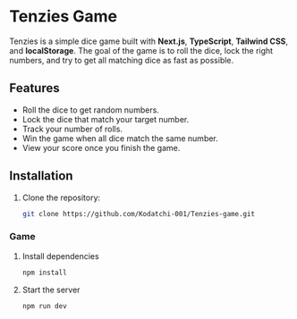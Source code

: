 # Tenzies Game

Tenzies is a simple dice game built with **Next.js**, **TypeScript**, **Tailwind CSS**, and **localStorage**. The goal of the game is to roll the dice, lock the right numbers, and try to get all matching dice as fast as possible.

## Features

- Roll the dice to get random numbers.
- Lock the dice that match your target number.
- Track your number of rolls.
- Win the game when all dice match the same number.
- View your score once you finish the game.

## Installation

1. Clone the repository:
   ```bash
   git clone https://github.com/Kodatchi-001/Tenzies-game.git
   
### Game

1. Install dependencies
   ```bash
   npm install
   ```

2. Start the server
   ```bash
   npm run dev
   ```
